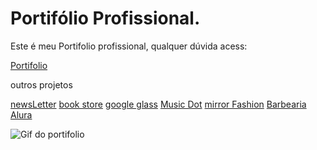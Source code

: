 # Portifólio Profissional.

Este é meu Portifolio profissional, qualquer dúvida acess:

[Portifolio](https://my-procfile.vercel.app/)

outros projetos

[newsLetter](https://projeto-kaiwang-newsletter-tailwind.vercel.app/)
[book store](https://projeto-kaiwang-book-store.vercel.app/)
[google glass](https://projeto-google-glass-lake.vercel.app/)
[Music Dot](https://musicdot-six.vercel.app/)
[mirror Fashion](https://exercicios-html-css-js-mirror-fashio-alura.vercel.app/)
[Barbearia Alura](https://portifolio-barbearia.vercel.app/)


![Gif do portifolio](./public/portifolio.gif)

